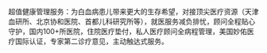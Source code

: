 超值健康管理服务：为白血病患儿带来更大的生存希望，对接顶尖医疗资源（天津血研所、北京协和医院、首都儿科研究所等），就医服务减负排忧，顾问全程贴心守护，国内100+所医院，住院医疗垫付，私人医疗顾问全病程管理，美国妙佑医疗国际认证，专家第二诊疗意见，主动触达式服务。